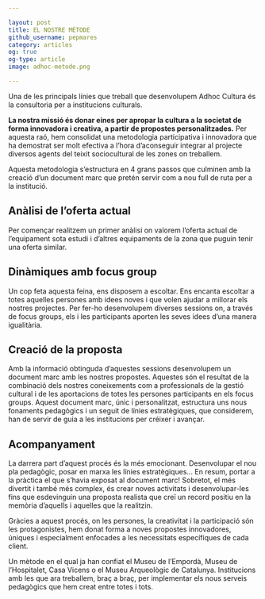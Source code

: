 ```yaml
---

layout: post
title: EL NOSTRE MÈTODE
github_username: pepmares
category: articles
og: true
og-type: article
image: adhoc-metode.png

---
```


Una de les principals línies que treball que desenvolupem Adhoc Cultura és la consultoria per a institucions culturals. 

**La nostra missió és donar eines per apropar la cultura a la societat de forma innovadora i creativa, a partir de propostes personalitzades.**
Per aquesta raó, hem consolidat una metodologia participativa i innovadora que ha demostrat ser molt efectiva a l’hora d’aconseguir integrar al projecte diversos agents del teixit sociocultural de les zones on treballem.

Aquesta metodologia s’estructura en 4 grans passos que culminen amb la creació d’un document marc que pretén servir com a nou full de ruta per a la institució.

## Anàlisi de l’oferta actual
Per començar realitzem un primer anàlisi on valorem l’oferta actual de l’equipament sota estudi i d’altres equipaments de la zona que puguin tenir una oferta similar.  

## Dinàmiques amb focus group
Un cop feta aquesta feina, ens disposem a escoltar. Ens encanta escoltar a totes aquelles persones amb idees noves i que volen ajudar a millorar els nostres projectes.
Per fer-ho desenvolupem diverses sessions on, a través de focus groups, els i les participants aporten les seves idees d’una manera igualitària.

## Creació de la proposta
Amb la informació obtinguda d’aquestes sessions desenvolupem un document marc amb les nostres propostes. Aquestes són el resultat de la combinació dels nostres coneixements com a professionals de la gestió cultural i de les aportacions de totes les persones participants en els focus groups.
Aquest document marc, únic i personalitzat, estructura uns nous fonaments pedagògics i un seguit de línies estratègiques, que considerem, han de servir de guia a les institucions per créixer i avançar.

## Acompanyament 
La darrera part d’aquest procés és la més emocionant. Desenvolupar el nou pla pedagògic, posar en marxa les línies estratègiques... En resum, portar a la pràctica el que s’havia exposat al document marc!
Sobretot, el més divertit i també més complex, és crear noves activitats i desenvolupar-les fins que esdevinguin una proposta realista que creï un record positiu en la memòria d’aquells i aquelles que la realitzin.

Gràcies a aquest procés, on les persones, la creativitat i la participació són les protagonistes, hem donat forma a noves propostes innovadores, úniques i especialment enfocades a les necessitats específiques de cada client. 

Un mètode en el qual ja han confiat el Museu de l’Empordà, Museu de l’Hospitalet, Casa Vicens o el Museu Arqueològic de Catalunya. Institucions amb les que ara treballem, braç a braç, per implementar els nous serveis pedagògics que hem creat entre totes i tots. 

